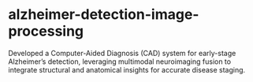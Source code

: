 # alzheimer-detection-image-processing
Developed a Computer-Aided Diagnosis (CAD) system for early-stage Alzheimer’s detection, leveraging multimodal neuroimaging fusion to integrate structural and anatomical insights for accurate disease staging.
